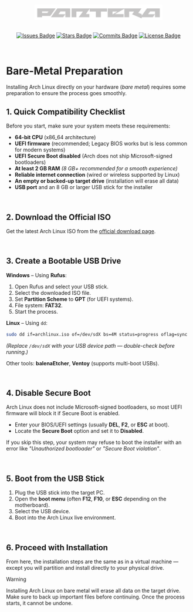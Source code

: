 <div align="center">
  <div style="text-align: center;">
    <picture>
      <source media="(prefers-color-scheme: dark)" srcset="/assets/images/logos/pantera-1.4.png">
      <source media="(prefers-color-scheme: light)" srcset="/assets/images/logos/pantera-1.3.png">
      <img src="/assets/images/logos/pantera-1.4.png" alt="Logo of Pantera" width="350px">
    </picture>
  </div>

  <br>

  [![Issues Badge](https://img.shields.io/badge/ISSUES-0-Test?style=for-the-badge&logo=https%3A%2F%2Ficons8.com%2Ficon%2F83178%2Fimage-file&labelColor=%23333333&color=%23ba181b)](https://github.com/callme-pantera/Arch-Linux-Installation/issues)
  [![Stars Badge](https://img.shields.io/badge/STARS-1-Test?style=for-the-badge&logo=https%3A%2F%2Ficons8.com%2Ficon%2F83178%2Fimage-file&labelColor=%23333333&color=%23f6aa1c)](https://github.com/callme-pantera/Arch-Linux-Installation/stargazers)
  [![Commits Badge](https://img.shields.io/github/commit-activity/m/callme-pantera/Arch-Linux-Installation?style=for-the-badge&label=COMMITS&logo=https%3A%2F%2Ficons8.com%2Ficon%2F83178%2Fimage-file&labelColor=%23333333&color=%237678ED)](https://github.com/callme-pantera/Arch-Linux-Installation/commits/main/)
  [![License Badge](https://img.shields.io/badge/LICENSE-CC-Test?style=for-the-badge&logo=https%3A%2F%2Ficons8.com%2Ficon%2F83178%2Fimage-file&labelColor=%23333333&color=%234361ee)](../LICENSE)
</div>

<br>

# Bare-Metal Preparation
Installing Arch Linux directly on your hardware (*bare metal*) requires some preparation to ensure the process goes smoothly.

## 1. Quick Compatibility Checklist
Before you start, make sure your system meets these requirements:

* **64-bit CPU** (x86_64 architecture)
* **UEFI firmware** (recommended; Legacy BIOS works but is less common for modern systems)
* **UEFI Secure Boot disabled** (Arch does not ship Microsoft-signed bootloaders)
* **At least 2 GB RAM** *(8 GB+ recommended for a smooth experience)*
* **Reliable internet connection** (wired or wireless supported by Linux)
* **An empty or backed-up target drive** (installation will erase all data)
* **USB port** and an 8 GB or larger USB stick for the installer

<br>

## 2. Download the Official ISO
Get the latest Arch Linux ISO from the [official download page](https://archlinux.org/download/).

<br>

## 3. Create a Bootable USB Drive
**Windows** – Using **Rufus**:

1. Open Rufus and select your USB stick.
2. Select the downloaded ISO file.
3. Set **Partition Scheme** to **GPT** (for UEFI systems).
4. File system: **FAT32**.
5. Start the process.

**Linux** – Using `dd`:

```bash
sudo dd if=archlinux.iso of=/dev/sdX bs=4M status=progress oflag=sync
```

*(Replace `/dev/sdX` with your USB device path — double-check before running.)*

Other tools: **balenaEtcher**, **Ventoy** (supports multi-boot USBs).

<br>

## 4. Disable Secure Boot
Arch Linux does not include Microsoft-signed bootloaders, so most UEFI firmware will block it if Secure Boot is enabled.

* Enter your BIOS/UEFI settings (usually **DEL**, **F2**, or **ESC** at boot).
* Locate the **Secure Boot** option and set it to **Disabled**.

If you skip this step, your system may refuse to boot the installer with an error like *"Unauthorized bootloader"* or *"Secure Boot violation"*.

<br>

## 5. Boot from the USB Stick

1. Plug the USB stick into the target PC.
2. Open the **boot menu** (often **F12**, **F10**, or **ESC** depending on the motherboard).
3. Select the USB device.
4. Boot into the Arch Linux live environment.

<br>

## 6. Proceed with Installation
From here, the installation steps are the same as in a virtual machine — except you will partition and install directly to your physical drive.

> [!WARNING]
> Installing Arch Linux on bare metal will erase all data on the target drive. Make sure to back up important files before continuing. Once the process starts, it cannot be undone.



